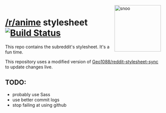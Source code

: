 <img align="right" height="150" alt="snoo" src="https://files.catbox.moe/zo0m5c.png">

# [/r/anime](https://www.reddit.com/r/anime) stylesheet [![Build Status](https://travis-ci.org/r-anime/stylesheet.svg?branch=master)](https://travis-ci.org/r-anime/stylesheet)

This repo contains the subreddit's stylesheet. It's a fun time.

This repository uses a modified version of [Geo1088/reddit-stylesheet-sync](https://github.com/Geo1088/reddit-stylesheet-sync) to update changes live.

## TODO:

- probably use Sass
- use better commit logs
- stop failing at using github
